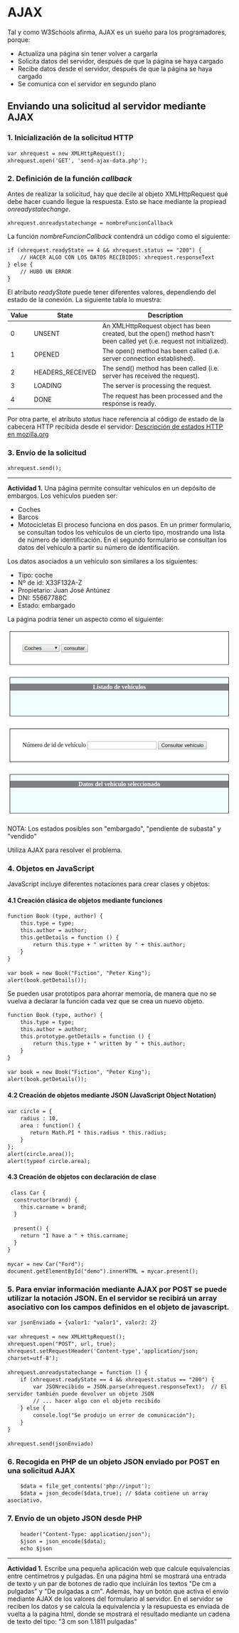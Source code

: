 # AJAX

Tal y como W3Schools afirma, AJAX es un sueño para los programadores, porque:
- Actualiza una página sin tener volver a cargarla
- Solicita datos del servidor, después de que la página se haya cargado
- Recibe datos desde el servidor, después de que la página se haya cargado
- Se comunica con el servidor en segundo plano

## Enviando una solicitud al servidor mediante AJAX

### 1. Inicialización de la solicitud HTTP
```
var xhrequest = new XMLHttpRequest();
xhrequest.open('GET', 'send-ajax-data.php');
```
### 2. Definición de la función *callback*

Antes de realizar la solicitud, hay que decile al objeto XMLHttpRequest qué debe hacer cuando llegue la respuesta. Esto se hace mediante la propiead *onreadystatechange*.

```
xhrequest.onreadystatechange = nombreFuncionCallback
```
La función *nombreFuncionCallback* contendrá un código como el siguiente:
```
if (xhrequest.readyState == 4 && xhrequest.status == "200") {
    // HACER ALGO CON LOS DATOS RECIBIDOS: xhrequest.responseText
} else {
	// HUBO UN ERROR
}
```
El atributo *readyState* puede tener diferentes valores, dependiendo del estado de la conexión. La siguiente tabla lo muestra:

| Value |	State	            |   Description |
|-------|-----------------------|----------------|
|0	    |  UNSENT	            |   An XMLHttpRequest object has been created, but the open() method hasn't been called yet (i.e. request not initialized).|
|1	    |  OPENED	            |   The open() method has been called (i.e. server connection established).|
|2	    |  HEADERS_RECEIVED	    |   The send() method has been called (i.e. server has received the request).|
|3	    |  LOADING	            |   The server is processing the request.|
|4	    |  DONE	                |   The request has been processed and the response is ready.|

Por otra parte, el atributo *status* hace referencia al código de estado de la cabecera HTTP recibida desde el servidor: [Descripción de estados HTTP en mozilla.org](https://developer.mozilla.org/en-US/docs/Web/HTTP/Status)

### 3. Envío de la solicitud

```
xhrequest.send();

```
-----------------------------

**Actividad 1.** Una página permite consultar vehículos en un depósito de embargos. Los vehículos pueden ser:
- Coches
- Barcos
- Motocicletas
El proceso funciona en dos pasos. En un primer formulario, se consultan todos los vehículos de un cierto tipo, mostrando una lista de número de identificación. En el segundo formulario se consultan los datos del vehículo a partir su número de identificación. 

Los datos asociados a un vehículo son similares a los siguientes:
- Tipo: coche
- Nº de id: X33F132A-Z
- Propietario: Juan José Antúnez
- DNI: 55667788C
- Estado: embargado

La página podría tener un aspecto como el siguiente:

![activivdad1-ajax.png](img/actividad1-ajax.png)

NOTA: Los estados posibles son "embargado", "pendiente de subasta" y "vendido"

Utiliza AJAX para resolver el problema. 


### 4. Objetos en JavaScript

JavaScript incluye diferentes notaciones para crear clases y objetos:

#### 4.1 Creación clásica de objetos mediante funciones

```
function Book (type, author) {
    this.type = type;
    this.author = author;
    this.getDetails = function () {
        return this.type + " written by " + this.author;
    }
}

var book = new Book("Fiction", "Peter King");
alert(book.getDetails());

```

Se pueden usar prototipos para ahorrar memoria, de manera que no se vuelva a declarar la función cada vez que se crea un nuevo objeto.

```
function Book (type, author) {
    this.type = type;
    this.author = author;
    this.prototype.getDetails = function () {
        return this.type + " written by " + this.author;
    }
}

var book = new Book("Fiction", "Peter King");
alert(book.getDetails());

```

#### 4.2 Creación de objetos mediante JSON (JavaScript Object Notation)

```
var circle = {
    radius : 10,
    area : function() { 
       return Math.PI * this.radius * this.radius; 
    }
};
alert(circle.area());
alert(typeof circle.area);
```

#### 4.3 Creación de objetos con declaración de clase
```
 class Car {
  constructor(brand) {
    this.carname = brand;
  }

  present() {
    return "I have a " + this.carname;
  }
}

mycar = new Car("Ford");
document.getElementById("demo").innerHTML = mycar.present();

```

### 5. Para enviar información mediante AJAX por POST se puede utilizar la notación JSON. En el servidor se recibirá un array asociativo con los campos definidos en el objeto de javascript.

```
var jsonEnviado = {valor1: "valor1", valor2: 2}

var xhrequest = new XMLHttpRequest();
xhrequest.open("POST", url, true);
xhrequest.setRequestHeader('Content-type','application/json; charset=utf-8');

xhrequest.onreadystatechange = function () {
	if (xhrequest.readyState == 4 && xhrequest.status == "200") {
	    var JSONrecibido = JSON.parse(xhrequest.responseText);	// El servidor también puede devolver un objeto JSON
        // ... hacer algo con el objeto recibido
	} else {
		console.log("Se produjo un error de comunicación");
	}
}

xhrequest.send(jsonEnviado)
```

### 6. Recogida en PHP de un objeto JSON enviado por POST en una solicitud AJAX
```
    $data = file_get_contents('php://input');
    $data = json_decode($data,true); // $data contiene un array asociativo.
```

### 7. Envío de un objeto JSON desde PHP
```
    header("Content-Type: application/json");
    $json = json_encode($data);
    echo $json
```
----------
**Actividad 1.** Escribe una pequeña aplicación web que calcule equivalencias entre centímetros y pulgadas. En una página html se mostrará una entrada de texto y un par de botones de radio que incluirán los textos "De cm a pulgadas" y "De pulgadas a cm". Además, hay un botón que activa el envío mediante AJAX de los valores del formulario al servidor. En el servidor se reciben los datos y se calcula la equivalencia y la resupuesta es enviada de vuelta a la página html, donde se mostrará el resultado mediante un cadena de texto del tipo:
"3 cm son 1.1811 pulgadas"